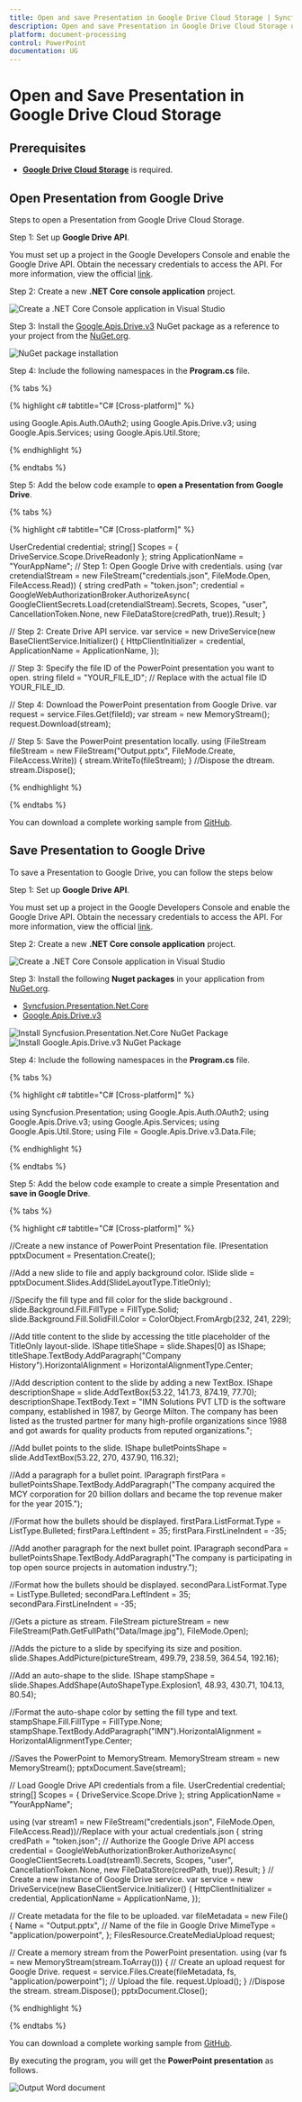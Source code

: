 ```yaml
---
title: Open and save Presentation in Google Drive Cloud Storage | Syncfusion
description: Open and save Presentation in Google Drive Cloud Storage using .NET Core PowerPoint library (Presentation) without Microsoft PowerPoint or interop dependencies.
platform: document-processing
control: PowerPoint
documentation: UG
---
```


# Open and Save Presentation in Google Drive Cloud Storage

## Prerequisites  

* **[Google Drive Cloud Storage](https://www.google.com/intl/en_in/drive/)** is required.

## Open Presentation from Google Drive

Steps to open a Presentation from Google Drive Cloud Storage.

Step 1: Set up **Google Drive API**.

You must set up a project in the Google Developers Console and enable the Google Drive API. Obtain the necessary credentials to access the API. For more information, view the official [link](https://developers.google.com/drive/api/guides/enable-sdk).


Step 2: Create a new **.NET Core console application** project.

![Create a .NET Core Console application in Visual Studio](Cloud-Storage/Google-Drive/Console-Template-Net-Core.png)

Step 3: Install the [Google.Apis.Drive.v3](https://www.nuget.org/packages/Google.Apis.Drive.v3) NuGet package as a reference to your project from the [NuGet.org](https://www.nuget.org/).

![NuGet package installation](Cloud-Storage/Google-Drive/Google.Apis.Drive.V3-nuget.png)


Step 4: Include the following namespaces in the **Program.cs** file.

{% tabs %}

{% highlight c# tabtitle="C# [Cross-platform]" %}

using Google.Apis.Auth.OAuth2;
using Google.Apis.Drive.v3;
using Google.Apis.Services;
using Google.Apis.Util.Store;

{% endhighlight %}

{% endtabs %}


Step 5: Add the below code example to **open a Presentation from Google Drive**.

{% tabs %}

{% highlight c# tabtitle="C# [Cross-platform]" %}

UserCredential credential;
string[] Scopes = { DriveService.Scope.DriveReadonly };
string ApplicationName = "YourAppName";
// Step 1: Open Google Drive with credentials.
using (var cretendialStream = new FileStream("credentials.json", FileMode.Open, FileAccess.Read))
{
    string credPath = "token.json";
    credential = GoogleWebAuthorizationBroker.AuthorizeAsync(
        GoogleClientSecrets.Load(cretendialStream).Secrets,
        Scopes,
        "user",
        CancellationToken.None,
        new FileDataStore(credPath, true)).Result;
}

// Step 2: Create Drive API service.
var service = new DriveService(new BaseClientService.Initializer()
{
    HttpClientInitializer = credential,
    ApplicationName = ApplicationName,
});

// Step 3: Specify the file ID of the PowerPoint presentation you want to open.
string fileId = "YOUR_FILE_ID"; // Replace with the actual file ID YOUR_FILE_ID.

// Step 4: Download the PowerPoint presentation from Google Drive.
var request = service.Files.Get(fileId);
var stream = new MemoryStream();
request.Download(stream);

// Step 5: Save the PowerPoint presentation locally.
using (FileStream fileStream = new FileStream("Output.pptx", FileMode.Create, FileAccess.Write))
{
    stream.WriteTo(fileStream);
}
//Dispose the dtream.
stream.Dispose();
   
{% endhighlight %}

{% endtabs %}

You can download a complete working sample from [GitHub](https://github.com/SyncfusionExamples/PowerPoint-Examples/tree/master/Read-and-save-PowerPoint-presentation/Open-and-save-PowerPoint/Google-Drive/Open-PowerPoint-document).

## Save Presentation to Google Drive

To save a Presentation to Google Drive, you can follow the steps below

Step 1: Set up **Google Drive API**.

You must set up a project in the Google Developers Console and enable the Google Drive API. Obtain the necessary credentials to access the API. For more information, view the official [link](https://developers.google.com/drive/api/guides/enable-sdk).

Step 2: Create a new **.NET Core console application** project.

![Create a .NET Core Console application in Visual Studio](Cloud-Storage/Google-Drive/Console-Template-Net-Core.png)

Step 3: Install the following **Nuget packages** in your application from [NuGet.org](https://www.nuget.org/).

* [Syncfusion.Presentation.Net.Core](https://www.nuget.org/packages/Syncfusion.Presentation.Net.Core)
* [Google.Apis.Drive.v3](https://www.nuget.org/packages/Google.Apis.Drive.v3)

![Install Syncfusion.Presentation.Net.Core NuGet Package](Cloud-Storage/Google-Drive/Presentation-NuGet-package-for-ASPNET-Core.png)
![Install Google.Apis.Drive.v3 NuGet Package](Cloud-Storage/Google-Drive/Google.Apis.Drive.V3-nuget.png)


Step 4: Include the following namespaces in the **Program.cs** file.

{% tabs %}

{% highlight c# tabtitle="C# [Cross-platform]" %}

using Syncfusion.Presentation;
using Google.Apis.Auth.OAuth2;
using Google.Apis.Drive.v3;
using Google.Apis.Services;
using Google.Apis.Util.Store;
using File = Google.Apis.Drive.v3.Data.File;

{% endhighlight %}

{% endtabs %}


Step 5: Add the below code example to create a simple Presentation and **save in Google Drive**.

{% tabs %}

{% highlight c# tabtitle="C# [Cross-platform]" %}

//Create a new instance of PowerPoint Presentation file.
IPresentation pptxDocument = Presentation.Create();

//Add a new slide to file and apply background color.
ISlide slide = pptxDocument.Slides.Add(SlideLayoutType.TitleOnly);

//Specify the fill type and fill color for the slide background .
slide.Background.Fill.FillType = FillType.Solid;
slide.Background.Fill.SolidFill.Color = ColorObject.FromArgb(232, 241, 229);

//Add title content to the slide by accessing the title placeholder of the TitleOnly layout-slide.
IShape titleShape = slide.Shapes[0] as IShape;
titleShape.TextBody.AddParagraph("Company History").HorizontalAlignment = HorizontalAlignmentType.Center;

//Add description content to the slide by adding a new TextBox.
IShape descriptionShape = slide.AddTextBox(53.22, 141.73, 874.19, 77.70);
descriptionShape.TextBody.Text = "IMN Solutions PVT LTD is the software company, established in 1987, by George Milton. The company has been listed as the trusted     partner for many high-profile organizations since 1988 and got awards for quality products from reputed organizations.";

//Add bullet points to the slide.
IShape bulletPointsShape = slide.AddTextBox(53.22, 270, 437.90, 116.32);

//Add a paragraph for a bullet point.
IParagraph firstPara = bulletPointsShape.TextBody.AddParagraph("The company acquired the MCY corporation for 20 billion dollars and became the top revenue maker for the     year 2015.");

//Format how the bullets should be displayed.
firstPara.ListFormat.Type = ListType.Bulleted;
firstPara.LeftIndent = 35;
firstPara.FirstLineIndent = -35;

//Add another paragraph for the next bullet point.
IParagraph secondPara = bulletPointsShape.TextBody.AddParagraph("The company is participating in top open source projects in automation industry.");

//Format how the bullets should be displayed.
secondPara.ListFormat.Type = ListType.Bulleted;
secondPara.LeftIndent = 35;
secondPara.FirstLineIndent = -35;

//Gets a picture as stream.
FileStream pictureStream = new FileStream(Path.GetFullPath("Data/Image.jpg"), FileMode.Open);

//Adds the picture to a slide by specifying its size and position.
slide.Shapes.AddPicture(pictureStream, 499.79, 238.59, 364.54, 192.16);

//Add an auto-shape to the slide.
IShape stampShape = slide.Shapes.AddShape(AutoShapeType.Explosion1, 48.93, 430.71, 104.13, 80.54);

//Format the auto-shape color by setting the fill type and text.
stampShape.Fill.FillType = FillType.None;
stampShape.TextBody.AddParagraph("IMN").HorizontalAlignment = HorizontalAlignmentType.Center;

//Saves the PowerPoint to MemoryStream.
MemoryStream stream = new MemoryStream();
pptxDocument.Save(stream);

// Load Google Drive API credentials from a file.
UserCredential credential;
string[] Scopes = { DriveService.Scope.Drive };
string ApplicationName = "YourAppName";

using (var stream1 = new FileStream("credentials.json", FileMode.Open, FileAccess.Read))//Replace with your actual credentials.json
{
    string credPath = "token.json";
    // Authorize the Google Drive API access
    credential = GoogleWebAuthorizationBroker.AuthorizeAsync(
        GoogleClientSecrets.Load(stream1).Secrets,
        Scopes,
        "user",
        CancellationToken.None,
        new FileDataStore(credPath, true)).Result;
}
// Create a new instance of Google Drive service.
var service = new DriveService(new BaseClientService.Initializer()
{
    HttpClientInitializer = credential,
    ApplicationName = ApplicationName,
});


// Create metadata for the file to be uploaded.
var fileMetadata = new File()
{
    Name = "Output.pptx", // Name of the file in Google Drive
    MimeType = "application/powerpoint",
};
FilesResource.CreateMediaUpload request;

// Create a memory stream from the PowerPoint presentation.
using (var fs = new MemoryStream(stream.ToArray()))
{
    // Create an upload request for Google Drive.
    request = service.Files.Create(fileMetadata, fs, "application/powerpoint");
    // Upload the file.
    request.Upload();
}
//Dispose the stream.
stream.Dispose();
pptxDocument.Close();

{% endhighlight %}

{% endtabs %}

You can download a complete working sample from [GitHub](https://github.com/SyncfusionExamples/PowerPoint-Examples/tree/master/Read-and-save-PowerPoint-presentation/Open-and-save-PowerPoint/Google-Drive/Save-PowerPoint-document).

By executing the program, you will get the **PowerPoint presentation** as follows.

![Output Word document](Cloud-Storage/Google-Drive/Output-Presentation-for-create-document.png)